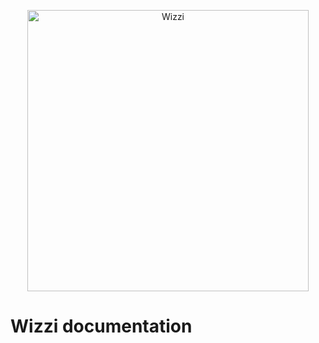 
<p align="center"><a rel="noopener" target="_blank" href="https://wizzifactory.github.io"><img width="450" src="https://wizzifactory.github.io/images/logo.svg" alt="Wizzi"></img></a></p>

# Wizzi documentation
